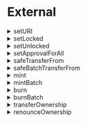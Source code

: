 



# External
  
<details>  
<summary>setURI</summary>  
**Implicit args**

```python
syscall_ptr(felt*)
pedersen_ptr(HashBuiltin*)
bitwise_ptr(BitwiseBuiltin*)
range_check_ptr
```  
**Explicit args**

```python

```  
**Returns**

```python

```  
</details>

  
<details>  
<summary>setLocked</summary>  
**Implicit args**

```python
syscall_ptr(felt*)
pedersen_ptr(HashBuiltin*)
range_check_ptr
```  
**Explicit args**

```python
id(Uint256)
```  
**Returns**

```python

```  
</details>

  
<details>  
<summary>setUnlocked</summary>  
**Implicit args**

```python
syscall_ptr(felt*)
pedersen_ptr(HashBuiltin*)
range_check_ptr
```  
**Explicit args**

```python
id(Uint256)
```  
**Returns**

```python

```  
</details>

  
<details>  
<summary>setApprovalForAll</summary>  
**Implicit args**

```python
syscall_ptr(felt*)
pedersen_ptr(HashBuiltin*)
range_check_ptr
```  
**Explicit args**

```python
operator(felt)
approved(felt)
```  
**Returns**

```python

```  
</details>

  
<details>  
<summary>safeTransferFrom</summary>  
**Implicit args**

```python
syscall_ptr(felt*)
pedersen_ptr(HashBuiltin*)
range_check_ptr
```  
**Explicit args**

```python

```  
**Returns**

```python

```  
</details>

  
<details>  
<summary>safeBatchTransferFrom</summary>  
**Implicit args**

```python
syscall_ptr(felt*)
pedersen_ptr(HashBuiltin*)
range_check_ptr
```  
**Explicit args**

```python

```  
**Returns**

```python

```  
</details>

  
<details>  
<summary>mint</summary>  
**Implicit args**

```python
syscall_ptr(felt*)
pedersen_ptr(HashBuiltin*)
range_check_ptr
```  
**Explicit args**

```python

```  
**Returns**

```python

```  
</details>

  
<details>  
<summary>mintBatch</summary>  
**Implicit args**

```python
syscall_ptr(felt*)
pedersen_ptr(HashBuiltin*)
range_check_ptr
```  
**Explicit args**

```python

```  
**Returns**

```python

```  
</details>

  
<details>  
<summary>burn</summary>  
**Implicit args**

```python
syscall_ptr(felt*)
pedersen_ptr(HashBuiltin*)
range_check_ptr
```  
**Explicit args**

```python
from_(felt)
id(Uint256)
amount(Uint256)
```  
**Returns**

```python

```  
</details>

  
<details>  
<summary>burnBatch</summary>  
**Implicit args**

```python
syscall_ptr(felt*)
pedersen_ptr(HashBuiltin*)
range_check_ptr
```  
**Explicit args**

```python

```  
**Returns**

```python

```  
</details>

  
<details>  
<summary>transferOwnership</summary>  
**Implicit args**

```python
syscall_ptr(felt*)
pedersen_ptr(HashBuiltin*)
range_check_ptr
```  
**Explicit args**

```python
newOwner(felt)
```  
**Returns**

```python

```  
</details>

  
<details>  
<summary>renounceOwnership</summary>  
**Implicit args**

```python
syscall_ptr(felt*)
pedersen_ptr(HashBuiltin*)
range_check_ptr
```  
**Explicit args**

```python

```  
**Returns**

```python

```  
</details>

